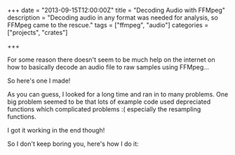 +++
date = "2013-09-15T12:00:00Z"
title = "Decoding Audio with FFMpeg"
description = "Decoding audio in any format was needed for analysis, so FFMpeg came to the rescue."
tags = ["ffmpeg", "audio"]
categories = ["projects", "crates"]

+++

For some reason there doesn't seem to be much help on the internet on how to basically decode an audio file to raw samples using FFMpeg...

So here's one I made!

As you can guess, I  looked for a long time and ran in to many problems. One big problem seemed to be that lots of example code used depreciated functions which complicated problems :( especially the resampling functions.

I got it working in the end though!

So I don't keep boring you, here's how I do it:

<script src="https://gist.github.com/jimjibone/6569303.js"></script>
